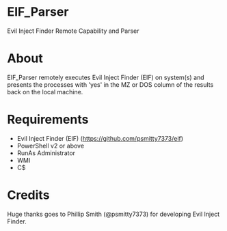 # EIF_Parser
Evil Inject Finder Remote Capability and Parser

# About
EIF_Parser remotely executes Evil Inject Finder (EIF) on system(s) and presents the processes with 'yes' in the MZ or DOS column of the results back on the local machine.

# Requirements
- Evil Inject Finder (EIF) (https://github.com/psmitty7373/eif)
- PowerShell v2 or above
- RunAs Administrator
- WMI
- C$

# Credits
Huge thanks goes to Phillip Smith (@psmitty7373) for developing Evil Inject Finder.
